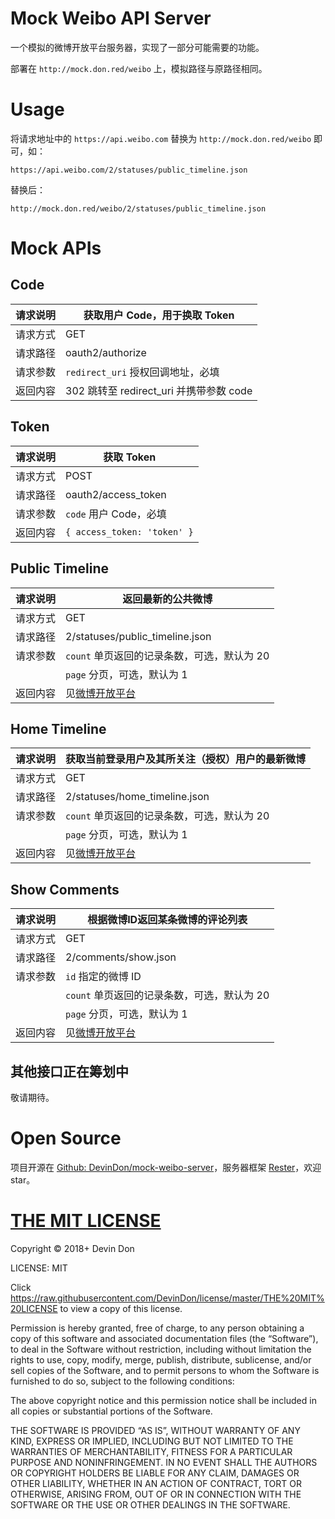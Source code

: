 # Mock Weibo API Server

一个模拟的微博开放平台服务器，实现了一部分可能需要的功能。

部署在 `http://mock.don.red/weibo` 上，模拟路径与原路径相同。

# Usage

将请求地址中的 `https://api.weibo.com` 替换为 `http://mock.don.red/weibo` 即可，如：

```http
https://api.weibo.com/2/statuses/public_timeline.json
```

替换后：

```http
http://mock.don.red/weibo/2/statuses/public_timeline.json
```

# Mock APIs

## Code

| 请求说明 | 获取用户 Code，用于换取 Token           |
| -------- | --------------------------------------- |
| 请求方式 | GET                                     |
| 请求路径 | oauth2/authorize                        |
| 请求参数 | `redirect_uri` 授权回调地址，必填       |
| 返回内容 | 302 跳转至 redirect_uri 并携带参数 code |

## Token

| 请求说明 | 获取 Token                  |
| -------- | --------------------------- |
| 请求方式 | POST                        |
| 请求路径 | oauth2/access_token         |
| 请求参数 | `code` 用户 Code，必填      |
| 返回内容 | `{ access_token: 'token' }` |

## Public Timeline

| 请求说明 | 返回最新的公共微博                                           |
| -------- | ------------------------------------------------------------ |
| 请求方式 | GET                                                          |
| 请求路径 | 2/statuses/public_timeline.json                              |
| 请求参数 | `count` 单页返回的记录条数，可选，默认为 20                  |
|          | `page` 分页，可选，默认为 1                                  |
| 返回内容 | 见[微博开放平台](https://open.weibo.com/wiki/2/statuses/public_timeline) |

## Home Timeline

| 请求说明 | 获取当前登录用户及其所关注（授权）用户的最新微博             |
| -------- | ------------------------------------------------------------ |
| 请求方式 | GET                                                          |
| 请求路径 | 2/statuses/home_timeline.json                                |
| 请求参数 | `count` 单页返回的记录条数，可选，默认为 20                  |
|          | `page` 分页，可选，默认为 1                                  |
| 返回内容 | 见[微博开放平台](https://open.weibo.com/wiki/2/statuses/home_timeline) |

## Show Comments

| 请求说明 | 根据微博ID返回某条微博的评论列表                             |
| -------- | ------------------------------------------------------------ |
| 请求方式 | GET                                                          |
| 请求路径 | 2/comments/show.json                                         |
| 请求参数 | `id` 指定的微博 ID                                           |
|          | `count` 单页返回的记录条数，可选，默认为 20                  |
|          | `page` 分页，可选，默认为 1                                  |
| 返回内容 | 见[微博开放平台](https://open.weibo.com/wiki/2/comments/show) |

## 其他接口正在筹划中

敬请期待。

# Open Source

项目开源在 [Github: DevinDon/mock-weibo-server](https://github.com/DevinDon/mock-weibo-server)，服务器框架 [Rester](https://github.com/DevinDon/rester-core)，欢迎 star。

# [THE MIT LICENSE](https://raw.githubusercontent.com/DevinDon/license/master/THE%20MIT%20LICENSE)

Copyright © 2018+ Devin Don

LICENSE: MIT

Click <https://raw.githubusercontent.com/DevinDon/license/master/THE%20MIT%20LICENSE> to view a copy of this license.

Permission is hereby granted, free of charge, to any person obtaining a copy of this software and associated documentation files (the “Software”), to deal in the Software without restriction, including without limitation the rights to use, copy, modify, merge, publish, distribute, sublicense, and/or sell copies of the Software, and to permit persons to whom the Software is furnished to do so, subject to the following conditions:

The above copyright notice and this permission notice shall be included in all copies or substantial portions of the Software.

THE SOFTWARE IS PROVIDED “AS IS”, WITHOUT WARRANTY OF ANY KIND, EXPRESS OR IMPLIED, INCLUDING BUT NOT LIMITED TO THE WARRANTIES OF MERCHANTABILITY, FITNESS FOR A PARTICULAR PURPOSE AND NONINFRINGEMENT. IN NO EVENT SHALL THE AUTHORS OR COPYRIGHT HOLDERS BE LIABLE FOR ANY CLAIM, DAMAGES OR OTHER LIABILITY, WHETHER IN AN ACTION OF CONTRACT, TORT OR OTHERWISE, ARISING FROM, OUT OF OR IN CONNECTION WITH THE SOFTWARE OR THE USE OR OTHER DEALINGS IN THE SOFTWARE.
